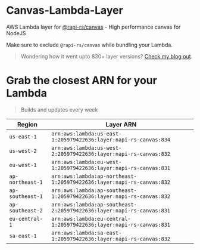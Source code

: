 # Canvas-Lambda-Layer

AWS Lambda layer for [@rapi-rs/canvas](https://github.com/Brooooooklyn/canvas) - High performance canvas for NodeJS

Make sure to exclude `@rapi-rs/canvas` while bundling your Lambda.

> Wondering how it went upto 830+ layer versions? [Check my blog out](https://learnaws.io/blog/lambda-layer-recursion).

# Grab the closest ARN for your Lambda
> Builds and updates every week

| Region | Layer ARN |
| ------ | --------- |
|`us-east-1`|`arn:aws:lambda:us-east-1:205979422636:layer:napi-rs-canvas:834`|
|`us-west-2`|`arn:aws:lambda:us-west-2:205979422636:layer:napi-rs-canvas:832`|
|`eu-west-1`|`arn:aws:lambda:eu-west-1:205979422636:layer:napi-rs-canvas:831`|
|`ap-northeast-1`|`arn:aws:lambda:ap-northeast-1:205979422636:layer:napi-rs-canvas:832`|
|`ap-southeast-1`|`arn:aws:lambda:ap-southeast-1:205979422636:layer:napi-rs-canvas:832`|
|`ap-southeast-2`|`arn:aws:lambda:ap-southeast-2:205979422636:layer:napi-rs-canvas:831`|
|`eu-central-1`|`arn:aws:lambda:eu-central-1:205979422636:layer:napi-rs-canvas:831`|
|`sa-east-1`|`arn:aws:lambda:sa-east-1:205979422636:layer:napi-rs-canvas:832`|

